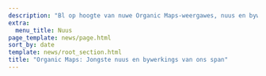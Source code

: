 ```yaml
---
description: "Bl op hoogte van nuwe Organic Maps-weergawes, nuus en bywerkings van ons span"
extra:
  menu_title: Nuus
page_template: news/page.html
sort_by: date
template: news/root_section.html
title: "Organic Maps: Jongste nuus en bywerkings van ons span"
---
```

